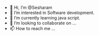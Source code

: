 - 👋 Hi, I’m @Sesharam
- 👀 I’m interested in Software development. 
- 🌱 I’m currently learning java script. 
- 💞️ I’m looking to collaborate on ...
- 📫 How to reach me ...

<!---
Sesharam/Sesharam is a ✨ special ✨ repository because its `README.md` (this file) appears on your GitHub profile.
You can click the Preview link to take a look at your changes.
--->
